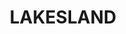 ---
lastmod: '2025-04-06T06:05:20+00:00'
latitude: -34.193052
layout: suburb
longitude: 150.559186
postcode: '2572'
state: NSW
title: LAKESLAND
url: /nsw/lakesland/
---